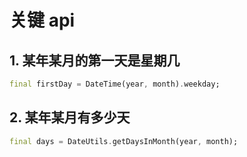 # 关键 api

## 1. 某年某月的第一天是星期几

```dart
final firstDay = DateTime(year, month).weekday;
```

## 2. 某年某月有多少天

```dart
final days = DateUtils.getDaysInMonth(year, month);
```